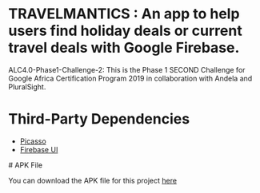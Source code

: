 # TRAVELMANTICS : An app to help users find holiday deals or current travel deals with Google Firebase.
ALC4.0-Phase1-Challenge-2: This is the Phase 1 SECOND Challenge for Google Africa Certification Program 2019 in collaboration with Andela and PluralSight. 
# Third-Party Dependencies
<ul>
<li><a href="https://github.com/square/picasso">Picasso</a></li>
<li><a href="https://github.com/firebase/FirebaseUI-Android">Firebase UI</a></li>
</ul>
# APK File
<p>You can download the APK file for this project <a href="" rel="nofollow">here</a></p>
